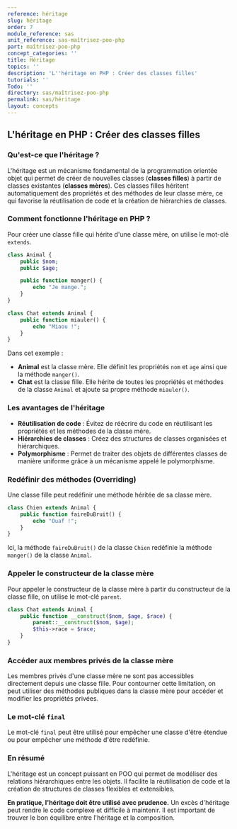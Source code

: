 ```yaml
---
reference: héritage
slug: héritage
order: 7
module_reference: sas
unit_reference: sas-maîtrisez-poo-php
part: maîtrisez-poo-php
concept_categories: ''
title: Héritage
topics: ''
description: 'L''héritage en PHP : Créer des classes filles'
tutorials: ''
Todo: ''
directory: sas/maîtrisez-poo-php
permalink: sas/héritage
layout: concepts
---
```




## L'héritage en PHP : Créer des classes filles

### Qu'est-ce que l'héritage ?

L'héritage est un mécanisme fondamental de la programmation orientée objet qui permet de créer de nouvelles classes (**classes filles**) à partir de classes existantes (**classes mères**). Ces classes filles héritent automatiquement des propriétés et des méthodes de leur classe mère, ce qui favorise la réutilisation de code et la création de hiérarchies de classes.

### Comment fonctionne l'héritage en PHP ?

Pour créer une classe fille qui hérite d'une classe mère, on utilise le mot-clé `extends`.

```php
class Animal {
    public $nom;
    public $age;

    public function manger() {
        echo "Je mange.";
    }
}

class Chat extends Animal {
    public function miauler() {
        echo "Miaou !";
    }
}
```

Dans cet exemple :

* **Animal** est la classe mère. Elle définit les propriétés `nom` et `age` ainsi que la méthode `manger()`.
* **Chat** est la classe fille. Elle hérite de toutes les propriétés et méthodes de la classe `Animal` et ajoute sa propre méthode `miauler()`.

### Les avantages de l'héritage

* **Réutilisation de code** : Évitez de réécrire du code en réutilisant les propriétés et les méthodes de la classe mère.
* **Hiérarchies de classes** : Créez des structures de classes organisées et hiérarchiques.
* **Polymorphisme** : Permet de traiter des objets de différentes classes de manière uniforme grâce à un mécanisme appelé le polymorphisme.

### Redéfinir des méthodes (Overriding)

Une classe fille peut redéfinir une méthode héritée de sa classe mère.

```php
class Chien extends Animal {
    public function faireDuBruit() {
        echo "Ouaf !";
    }
}
```

Ici, la méthode `faireDuBruit()` de la classe `Chien` redéfinie la méthode `manger()` de la classe `Animal`.

### Appeler le constructeur de la classe mère

Pour appeler le constructeur de la classe mère à partir du constructeur de la classe fille, on utilise le mot-clé `parent`.

```php
class Chat extends Animal {
    public function __construct($nom, $age, $race) {
        parent::__construct($nom, $age);
        $this->race = $race;
    }
}
```

### Accéder aux membres privés de la classe mère

Les membres privés d'une classe mère ne sont pas accessibles directement depuis une classe fille. Pour contourner cette limitation, on peut utiliser des méthodes publiques dans la classe mère pour accéder et modifier les propriétés privées.

### Le mot-clé `final`

Le mot-clé `final` peut être utilisé pour empêcher une classe d'être étendue ou pour empêcher une méthode d'être redéfinie.

### En résumé

L'héritage est un concept puissant en POO qui permet de modéliser des relations hiérarchiques entre les objets. Il facilite la réutilisation de code et la création de structures de classes flexibles et extensibles.

**En pratique, l'héritage doit être utilisé avec prudence.** Un excès d'héritage peut rendre le code complexe et difficile à maintenir. Il est important de trouver le bon équilibre entre l'héritage et la composition.


